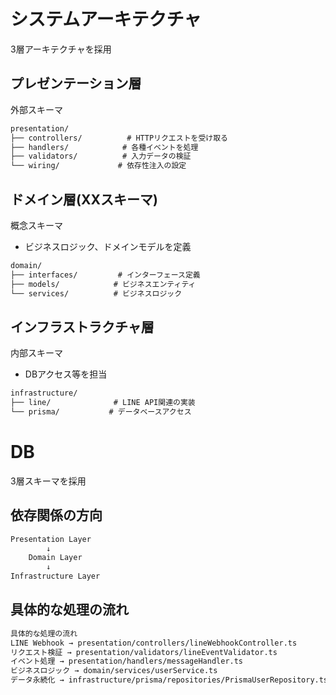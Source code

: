 
# システムアーキテクチャ
3層アーキテクチャを採用
## プレゼンテーション層
外部スキーマ
```md
presentation/
├── controllers/          # HTTPリクエストを受け取る
├── handlers/            # 各種イベントを処理
├── validators/          # 入力データの検証
└── wiring/             # 依存性注入の設定
```

## ドメイン層(XXスキーマ)
概念スキーマ
* ビジネスロジック、ドメインモデルを定義
```md
domain/
├── interfaces/         # インターフェース定義
├── models/            # ビジネスエンティティ
└── services/          # ビジネスロジック
```

## インフラストラクチャ層
内部スキーマ
* DBアクセス等を担当
```md
infrastructure/
├── line/              # LINE API関連の実装
└── prisma/           # データベースアクセス
```

# DB
3層スキーマを採用


## 依存関係の方向
```md
Presentation Layer
        ↓
    Domain Layer  
        ↓
Infrastructure Layer
```
## 具体的な処理の流れ
```md
具体的な処理の流れ
LINE Webhook → presentation/controllers/lineWebhookController.ts
リクエスト検証 → presentation/validators/lineEventValidator.ts
イベント処理 → presentation/handlers/messageHandler.ts
ビジネスロジック → domain/services/userService.ts
データ永続化 → infrastructure/prisma/repositories/PrismaUserRepository.ts
```
